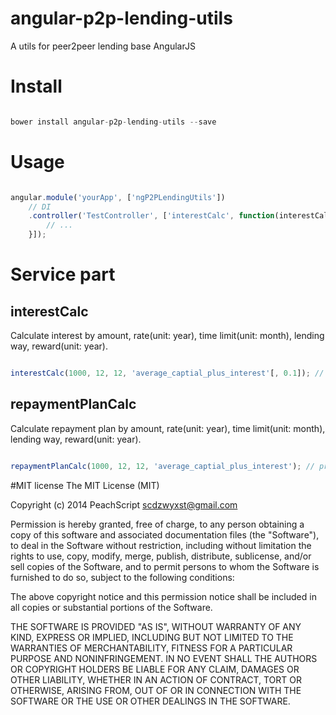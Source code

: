 # angular-p2p-lending-utils
A utils for peer2peer lending base AngularJS

# Install

```js

bower install angular-p2p-lending-utils --save

```

# Usage

```js

angular.module('yourApp', ['ngP2PLendingUtils'])
    // DI
    .controller('TestController', ['interestCalc', function(interestCalc){
        // ...
    }]);

```

# Service part

## interestCalc

Calculate interest by amount, rate(unit: year), time limit(unit: month), lending way, reward(unit: year).

```js

interestCalc(1000, 12, 12, 'average_captial_plus_interest'[, 0.1]); // principal, rate, time limit, lending way, reward(optional)

```

## repaymentPlanCalc

Calculate repayment plan by amount, rate(unit: year), time limit(unit: month), lending way, reward(unit: year).

```js

repaymentPlanCalc(1000, 12, 12, 'average_captial_plus_interest'); // principal, rate, time limit, lending way

```

#MIT license
The MIT License (MIT)

Copyright (c) 2014 PeachScript scdzwyxst@gmail.com

Permission is hereby granted, free of charge, to any person obtaining a copy of this software and associated documentation files (the "Software"), to deal in the Software without restriction, including without limitation the rights to use, copy, modify, merge, publish, distribute, sublicense, and/or sell copies of the Software, and to permit persons to whom the Software is furnished to do so, subject to the following conditions:

The above copyright notice and this permission notice shall be included in all copies or substantial portions of the Software.

THE SOFTWARE IS PROVIDED "AS IS", WITHOUT WARRANTY OF ANY KIND, EXPRESS OR IMPLIED, INCLUDING BUT NOT LIMITED TO THE WARRANTIES OF MERCHANTABILITY, FITNESS FOR A PARTICULAR PURPOSE AND NONINFRINGEMENT. IN NO EVENT SHALL THE AUTHORS OR COPYRIGHT HOLDERS BE LIABLE FOR ANY CLAIM, DAMAGES OR OTHER LIABILITY, WHETHER IN AN ACTION OF CONTRACT, TORT OR OTHERWISE, ARISING FROM, OUT OF OR IN CONNECTION WITH THE SOFTWARE OR THE USE OR OTHER DEALINGS IN THE SOFTWARE.